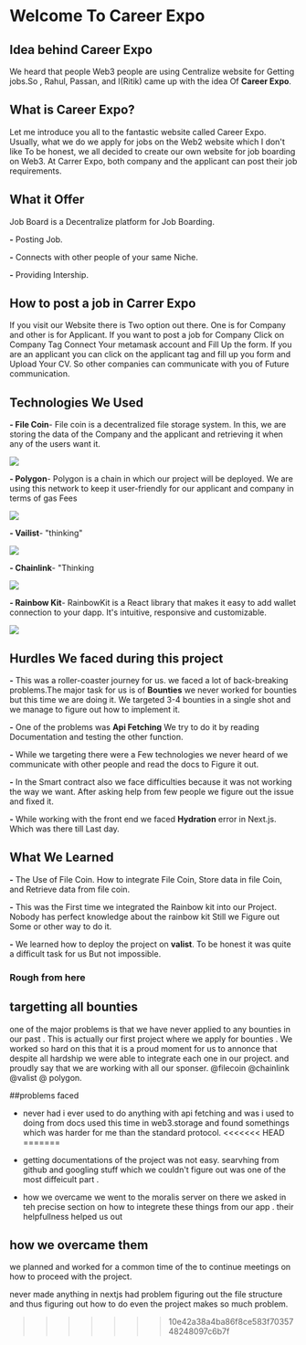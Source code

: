 # Welcome To Career Expo


## Idea behind Career Expo

We heard that people Web3 people are using Centralize website for Getting jobs.So , Rahul, Passan, and I(Ritik) came up with the idea Of **Career Expo**.



## What is Career Expo?


Let me introduce you all to the fantastic website called Career Expo. Usually, what we do we apply for jobs on the Web2 website which I don't like To be honest, we all decided to create our own website for job boarding on Web3. At Carrer Expo, both company and the applicant can post their job requirements.  


## What it Offer

Job Board is a Decentralize platform for Job Boarding. 

  **-** Posting Job.
  
  **-** Connects with other people of your same Niche.
  
  **-** Providing Intership.

## How to post a job in Carrer Expo

If you visit our Website there is Two option out there. One is for Company and other is for Applicant. If you want to post a job for Company Click on Company Tag Connect Your metamask account and Fill Up the form. If you are an applicant you can click on the applicant tag and fill up you form and Upload Your CV. So other companies can communicate with you of Future communication.

## Technologies We Used
**- File Coin**- 
 File coin is a decentralized file storage system.
 In this, we are storing the data of the Company and the applicant and retrieving it when any of the users want it.
 
 
 <a href="https://web3.storage/"><img src="https://user-images.githubusercontent.com/76695769/191498530-9295336e-d56a-4371-8713-57528654f072.png"></a>

 
**- Polygon**- 
 Polygon is a chain in which our project will be deployed. 
 We are using this network to keep it user-friendly for our applicant and company in terms of gas Fees
 
 <a href="https://polygon.technology/"><img src="https://user-images.githubusercontent.com/76695769/191501624-226d10fd-6108-4c80-86ff-88b768ea262b.jpg"></a>

 
 **- Vailist**- 
 "thinking"
 
 <a href="https://www.valist.io/"><img src="https://user-images.githubusercontent.com/76695769/191503826-d48052a8-ed6e-431e-9f71-fa4fd95a1169.jpg"></a>
  

**- Chainlink**- 
  "Thinking
  
  <a href="https://chain.link/"><img src="https://user-images.githubusercontent.com/76695769/191504080-068d28d7-1ce1-47ce-8252-a5a40b6b92a5.png"></a>

 **- Rainbow Kit**- 
 RainbowKit is a React library that makes it easy to add wallet connection to your dapp. It's intuitive, responsive and customizable.
 
 <a href="https://www.rainbowkit.com/"><img src="https://user-images.githubusercontent.com/76695769/191505257-b54f2331-5d56-4a41-8bf3-eac5d7a80ff5.png"></a>

## Hurdles We faced during this project

**-** This was a roller-coaster journey for us. we faced a lot of back-breaking problems.The major task for us is of **Bounties** we never worked for bounties but this time we are doing it. We targeted 3-4 bounties in a single shot and we manage to figure out how to implement it.

**-** One of the problems was **Api Fetching** We try to do it by reading Documentation and testing the other function.

**-** While we targeting there were a Few technologies we never heard of we communicate with other people and read the docs to Figure it out.

**-** In the Smart contract also we face difficulties because it was not working the way we want. After asking help from few people we figure out the issue and fixed it.

**-** While working with the front end we faced **Hydration** error in Next.js. Which was there till Last day.


## What We Learned

**-** The Use of File Coin. How to integrate File Coin, Store data in file Coin, and Retrieve data from file coin.

**-** This was the First time we integrated the Rainbow kit into our Project. Nobody has perfect knowledge about the rainbow kit Still we Figure out Some or other way to do it.

**-** We learned how to deploy the project on **valist**. To be honest it was quite a difficult task for us But not impossible.


### Rough from here

## targetting all bounties

one of the major problems is that we have never applied to any bounties in our past . This is actually our first project where we apply for bounties . We worked so hard on this that it is a proud moment for us to annonce that despite all hardship we were able to integrate each one in our project. and proudly say  that we are working with all our sponser. @filecoin @chainlink @valist @ polygon. 

##problems faced

- never had i ever used to do anything with api fetching and was i used to doing from docs used this time in web3.storage and found somethings which was harder for me than the standard protocol.
<<<<<<< HEAD
=======

- getting documentations of the project was not easy. searvhing from github and googling stuff which we couldn't figure out was one of the most diffeicult part . 

- how we overcame we went to the moralis server on there we asked in teh precise section on how to integrete these things from our app . their helpfullness helped us out

## how we overcame them 

we planned and worked for a common time of the to continue meetings on how to proceed with the project.


never made anything in nextjs had problem figuring out the file structure and thus figuring out how to do even the project makes so much problem.

>>>>>>> 10e42a38a4ba86f8ce583f7035748248097c6b7f
